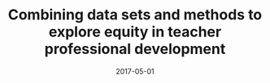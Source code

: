 ---
types: ["publication"]
date: 2017-05-01
layout: publication
publication_types: "conference presentation"
title: "Combining data sets and methods to explore equity in teacher professional development"
co-authors: ["Josh Rosenberg","Matt Koehler"]
outlets: ["American Educational Research Association"]
projects: [""]
topics: ["research methodology and ethics"]
methods: ["non-empirical"]
link: ""
link_type: ""
summary: ""
citation: "<strong>Greenhalgh</strong>, S. P., Rosenberg, J. M., & Koehler, M. J. (2017, May). Combining data sets and methods to explore equity in teacher professional development. In D. G. Krutka (Chair), <em>Data, Big and Small</em>. Symposium conducted at the meeting of the American Educational Research Association."
---